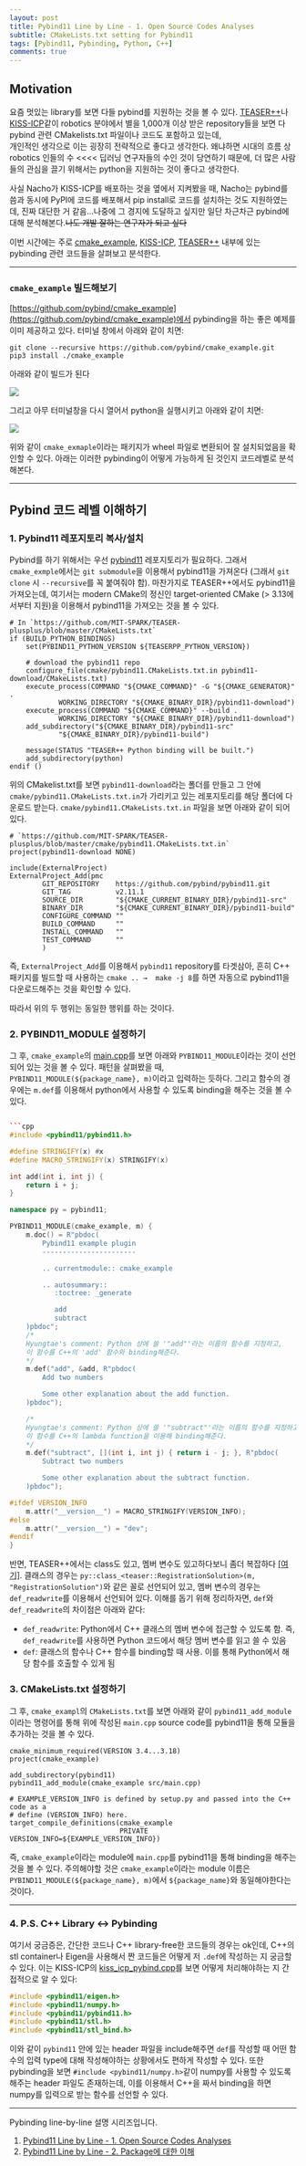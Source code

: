 ```yaml
---
layout: post
title: Pybind11 Line by Line - 1. Open Source Codes Analyses
subtitle: CMakeLists.txt setting for Pybind11
tags: [Pybind11, Pybinding, Python, C++]
comments: true
---
```


## Motivation

요즘 멋있는 library를 보면 다들 pybind를 지원하는 것을 볼 수 있다.
[TEASER++](https://github.com/MIT-SPARK/TEASER-plusplus)나 [KISS-ICP](https://github.com/PRBonn/kiss-icp)같이 robotics 분야에서 별을 1,000개 이상 받은 repository들을 보면 다 pybind 관련 CMakelists.txt 파일이나 코드도 포함하고 있는데,  
개인적인 생각으로 이는 굉장히 전략적으로 좋다고 생각한다.
왜냐하면 시대의 흐름 상 robotics 인들의 수 <<<< 딥러닝 연구자들의 수인 것이 당연하기 때문에, 
더 많은 사람들의 관심을 끌기 위해서는 python을 지원하는 것이 좋다고 생각한다. 

사실 Nacho가 KISS-ICP를 배포하는 것을 옆에서 지켜봤을 때, Nacho는 pybind를 씀과 동시에 PyPI에 코드를 배포해서 pip install로 코드를 설치하는 것도 지원하였는데, 진짜 대단한 거 같음...나중에 그 경지에 도달하고 싶지만 일단 차근차근 pybind에 대해 분석해본다.~~나도 개발 잘하는 연구자가 되고 싶다~~ 

이번 시간에는 주로 [cmake_example](https://github.com/pybind/cmake_example), [KISS-ICP](https://github.com/PRBonn/kiss-icp), [TEASER++](https://github.com/MIT-SPARK/TEASER-plusplus) 내부에 있는 pybinding 관련 코드들을 살펴보고 분석한다.

---

### `cmake_example` 빌드해보기

[https://github.com/pybind/cmake_example](https://github.com/pybind/cmake_example)에서 pybinding을 하는 좋은 예제를 이미 제공하고 있다. 
터미널 창에서 아래와 같이 치면:

```commandline
git clone --recursive https://github.com/pybind/cmake_example.git
pip3 install ./cmake_example
```

아래와 같이 빌드가 된다

![](/img/pybinding_cmake_example_results.png)

그리고 아무 터미널창을 다시 열어서 python을 실행시키고 아래와 같이 치면:

![](/img/pybinding_results.png)

위와 같이 `cmake_exmaple`이라는 패키지가 wheel 파일로 변환되어 잘 설치되었음을 확인할 수 있다.
아래는 이러한 pybinding이 어떻게 가능하게 된 것인지 코드레벨로 분석해본다.

---

## Pybind 코드 레벨 이해하기

### 1. Pybind11 레포지토리 복사/설치

Pybind를 하기 위해서는 우선 [pybind11](https://github.com/pybind/pybind11/tree/914c06fb252b6cc3727d0eedab6736e88a3fcb01) 레포지토리가 필요하다.
그래서 `cmake_exmple`에서는 `git submodule`을 이용해서 pybind11을 가져온다 (그래서 `git clone` 시 `--recursive`를 꼭 붙여줘야 함). 
마찬가지로 TEASER++에서도 pybind11을 가져오는데, 여기서는 modern CMake의 정신인 target-oriented CMake (> 3.13에서부터 지원)을 이용해서 pybind11을 가져오는 것을 볼 수 있다.

```commandline
# In `https://github.com/MIT-SPARK/TEASER-plusplus/blob/master/CMakeLists.txt` 
if (BUILD_PYTHON_BINDINGS)
    set(PYBIND11_PYTHON_VERSION ${TEASERPP_PYTHON_VERSION})

    # download the pybind11 repo
    configure_file(cmake/pybind11.CMakeLists.txt.in pybind11-download/CMakeLists.txt)
    execute_process(COMMAND "${CMAKE_COMMAND}" -G "${CMAKE_GENERATOR}" .
            WORKING_DIRECTORY "${CMAKE_BINARY_DIR}/pybind11-download")
    execute_process(COMMAND "${CMAKE_COMMAND}" --build .
            WORKING_DIRECTORY "${CMAKE_BINARY_DIR}/pybind11-download")
    add_subdirectory("${CMAKE_BINARY_DIR}/pybind11-src"
            "${CMAKE_BINARY_DIR}/pybind11-build")

    message(STATUS "TEASER++ Python binding will be built.")
    add_subdirectory(python)
endif ()
```

위의 CMakelist.txt를 보면 `pybind11-download`라는 폴더를 만들고 그 안에 `cmake/pybind11.CMakeLists.txt.in`가 가리키고 있는 레포지토리를 해당 폴더에 다운로드 받는다.
`cmake/pybind11.CMakeLists.txt.in` 파일을 보면 아래와 같이 되어있다.

```commandline
# `https://github.com/MIT-SPARK/TEASER-plusplus/blob/master/cmake/pybind11.CMakeLists.txt.in`
project(pybind11-download NONE)

include(ExternalProject)
ExternalProject_Add(pmc
        GIT_REPOSITORY    https://github.com/pybind/pybind11.git
        GIT_TAG           v2.11.1
        SOURCE_DIR        "${CMAKE_CURRENT_BINARY_DIR}/pybind11-src"
        BINARY_DIR        "${CMAKE_CURRENT_BINARY_DIR}/pybind11-build"
        CONFIGURE_COMMAND ""
        BUILD_COMMAND     ""
        INSTALL_COMMAND   ""
        TEST_COMMAND      ""
        )
```

즉, `ExternalProject_Add`를 이용해서 `pybind11` repository를 타겟삼아, 흔히 C++ 패키지를 빌드할 때 사용하는 `cmake .. →  make -j 8`를 하면 자동으로 pybind11을 다운로드해주는 것을 확인할 수 있다.

따라서 위의 두 행위는 동일한 행위를 하는 것이다.

### 2. PYBIND11_MODULE 설정하기

그 후, `cmake_example`의 [main.cpp](https://github.com/pybind/cmake_example/blob/master/src/main.cpp)를 보면 아래와 `PYBIND11_MODULE`이라는 것이 선언되어 있는 것을 볼 수 있다.
패턴을 살펴봤을 때, `PYBIND11_MODULE(${package_name}, m)`이라고 입력하는 듯하다.
그리고 함수의 경우에는 `m.def`를 이용해서 python에서 사용할 수 있도록 binding을 해주는 것을 볼 수 있다.

```cpp

```cpp
#include <pybind11/pybind11.h>

#define STRINGIFY(x) #x
#define MACRO_STRINGIFY(x) STRINGIFY(x)

int add(int i, int j) {
    return i + j;
}

namespace py = pybind11;

PYBIND11_MODULE(cmake_example, m) {
    m.doc() = R"pbdoc(
        Pybind11 example plugin
        -----------------------

        .. currentmodule:: cmake_example

        .. autosummary::
           :toctree: _generate

           add
           subtract
    )pbdoc";
    /* 
    Hyungtae's comment: Python 상에 쓸 '"add"'라는 이름의 함수를 지정하고,
    이 함수를 C++의 'add' 함수와 binding해준다.
    */
    m.def("add", &add, R"pbdoc(
        Add two numbers

        Some other explanation about the add function.
    )pbdoc");

    /* 
    Hyungtae's comment: Python 상에 쓸 '"subtract"'라는 이름의 함수를 지정하고,
    이 함수를 C++의 lambda function을 이용해 binding해준다.
    */
    m.def("subtract", [](int i, int j) { return i - j; }, R"pbdoc(
        Subtract two numbers

        Some other explanation about the subtract function.
    )pbdoc");

#ifdef VERSION_INFO
    m.attr("__version__") = MACRO_STRINGIFY(VERSION_INFO);
#else
    m.attr("__version__") = "dev";
#endif
}
```

반면, TEASER++에서는 class도 있고, 멤버 변수도 있고하다보니 좀더 복잡하다 [[여기]](https://github.com/MIT-SPARK/TEASER-plusplus/blob/master/python/teaserpp_python/teaserpp_python.cc).
클래스의 경우는 `py::class_<teaser::RegistrationSolution>(m, "RegistrationSolution")`와 같은 꼴로 선언되어 있고, 멤버 변수의 경우는 `def_readwrite`를 이용해서 선언되어 있다.
이해를 돕기 위해 정리하자면, `def`와 `def_readwrite`의 차이점은 아래와 같다:

- `def_readwrite`: Python에서 C++ 클래스의 멤버 변수에 접근할 수 있도록 함. 즉, `def_readwrite`를 사용하면 Python 코드에서 해당 멤버 변수를 읽고 쓸 수 있음 
- `def`: 클래스의 함수나 C++ 함수를 binding할 때 사용. 이를 통해 Python에서 해당 함수를 호출할 수 있게 
됨

### 3. CMakeLists.txt 설정하기

그 후, `cmake_exampl`의 `CMakeLists.txt`를 보면 아래와 같이 `pybind11_add_module`이라는 명령어를 통해 위에 작성된 `main.cpp` source code를 pybind11을 통해 모듈을 추가하는 것을 볼 수 있다. 

```commandline
cmake_minimum_required(VERSION 3.4...3.18)
project(cmake_example)

add_subdirectory(pybind11)
pybind11_add_module(cmake_example src/main.cpp)

# EXAMPLE_VERSION_INFO is defined by setup.py and passed into the C++ code as a
# define (VERSION_INFO) here.
target_compile_definitions(cmake_example
                           PRIVATE VERSION_INFO=${EXAMPLE_VERSION_INFO})
```                           

즉, `cmake_example`이라는 module에 `main.cpp`를 pybind11을 통해 binding을 해주는 것을 볼 수 있다.
주의해야할 것은 `cmake_example`이라는 module 이름은 `PYBIND11_MODULE(${package_name}, m)`에서 `${package_name}`와 동일해야한다는 것이다.

---

### 4. P.S. C++ Library <-> Pybinding

여기서 궁금증은, 간단한 코드나 C++ library-free한 코드들의 경우는 ok인데, C++의 stl container나 Eigen을 사용해서 짠 코드들은 어떻게 저 `.def`에 작성하는 지 궁금할 수 있다.
이는 KISS-ICP의 [kiss_icp_pybind.cpp](https://github.com/PRBonn/kiss-icp/blob/main/python/kiss_icp/pybind/kiss_icp_pybind.cpp)를 보면 어떻게 처리해야하는 지 간접적으로 알 수 있다:

```cpp
#include <pybind11/eigen.h>
#include <pybind11/numpy.h>
#include <pybind11/pybind11.h>
#include <pybind11/stl.h>
#include <pybind11/stl_bind.h>
```

이와 같이 `pybind11` 안에 있는 header 파일을 include해주면 `def`를 작성할 때 어떤 함수의 입력 type에 대해 작성해야하는 상황에서도 편하게 작성할 수 있다.
또한 pybinding을 보면 `#include <pybind11/numpy.h>`같이 numpy를 사용할 수 있도록 해주는 header 파일도 존재하는데, 이를 이용해서 C++을 짜서 binding을 하면 numpy를 입력으로 받는 함수를 선언할 수 있다.


---


Pybinding line-by-line 설명 시리즈입니다.

1. [Pybind11 Line by Line - 1. Open Source Codes Analyses](https://limhyungtae.github.io/2023-12-14-Pybind11-Line-by-Line-1.-Open-Source-Codes-Analyses/)
2. [Pybind11 Line by Line - 2. Package에 대한 이해](https://limhyungtae.github.io/2023-12-14-Pybind11-Line-by-Line-2.-Package%EC%97%90-%EB%8C%80%ED%95%9C-%EC%9D%B4%ED%95%B4/)






